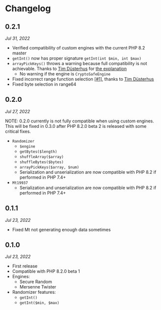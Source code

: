 # Changelog

## 0.2.1

*Jul 31, 2022*

* Verified compatibility of custom engines with the current PHP 8.2 master
* ``getInt()`` now has proper signature ``getInt(int $min, int $max)``
* ``arrayPickKeys()`` throws a warning because full compatibility is not achievable.
  Thanks to [Tim Düsterhus][gh@TimWolla] for [the explanation][gh#1]
  * No warning if the engine is ``CryptoSafeEngine``
* Fixed incorrect range function selection [[#1]][gh#1], thanks to [Tim Düsterhus][gh@TimWolla]
* Fixed byte selection in range64

[gh#1]: https://github.com/arokettu/php-random-polyfill/issues/1
[gh@TimWolla]: https://github.com/TimWolla

## 0.2.0

*Jul 27, 2022*

NOTE: 0.2.0 currently is not fully compatible when using custom engines.
This will be fixed in 0.3.0 after PHP 8.2.0 beta 2 is released with some critical fixes. 

* `Randomizer`
  * `$engine`
  * `getBytes($length)`
  * `shuffleArray($array)`
  * `shuffleBytes($bytes)`
  * `arrayPickKeys($array, $num)`
  * Serialization and unserialization are now compatible with PHP 8.2
    if performed in PHP 7.4+
* `Mt19937`
  * Serialization and unserialization are now compatible with PHP 8.2
    if performed in PHP 7.4+

## 0.1.1

*Jul 23, 2022*

* Fixed Mt not generating enough data sometimes

## 0.1.0

*Jul 23, 2022*

* First release
* Compatible with PHP 8.2.0 beta 1
* Engines:
  * Secure Random
  * Mersenne Twister
* Randomizer features:
  * `getInt()`
  * `getInt($min, $max)`
